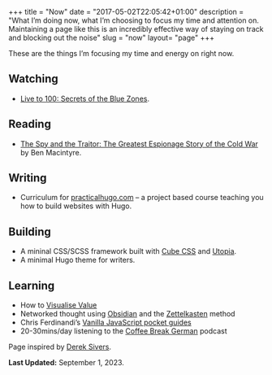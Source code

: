 +++
title = "Now"
date = "2017-05-02T22:05:42+01:00"
description = "What I’m doing now, what I’m choosing to focus my time and attention on. Maintaining a page like this is an incredibly effective way of staying on track and blocking out the noise"
slug = "now"
layout= "page"
+++

These are the things I’m focusing my time and energy on right now.

## Watching

- [Live to 100: Secrets of the Blue Zones](https://www.imdb.com/title/tt28523129/).

## Reading
- [The Spy and the Traitor: The Greatest Espionage Story of the Cold War](https://www.goodreads.com/book/show/37542581-the-spy-and-the-traitor) by Ben Macintyre.

## Writing
- Curriculum for [practicalhugo.com](https://practicalhugo.com) – a project based course teaching you how to build websites with Hugo.

## Building
- A mininal CSS/SCSS framework built with [Cube CSS](https://cube.fyi/) and [Utopia](https://utopia.fyi/).
- A minimal Hugo theme for writers.

## Learning

- How to [Visualise Value](https://visualizevalue.com/)
- Networked thought using [Obsidian](https://obsidian.md/) and the [Zettelkasten](https://zettelkasten.de/) method
- Chris Ferdinandi’s [Vanilla JavaScript pocket guides](https://vanillajsguides.com/)
- 20-30mins/day listening to the [Coffee Break German](https://coffeebreaklanguages.com/) podcast

Page inspired by [Derek Sivers](https://nownownow.com/about).

**Last Updated:** September 1, 2023.
